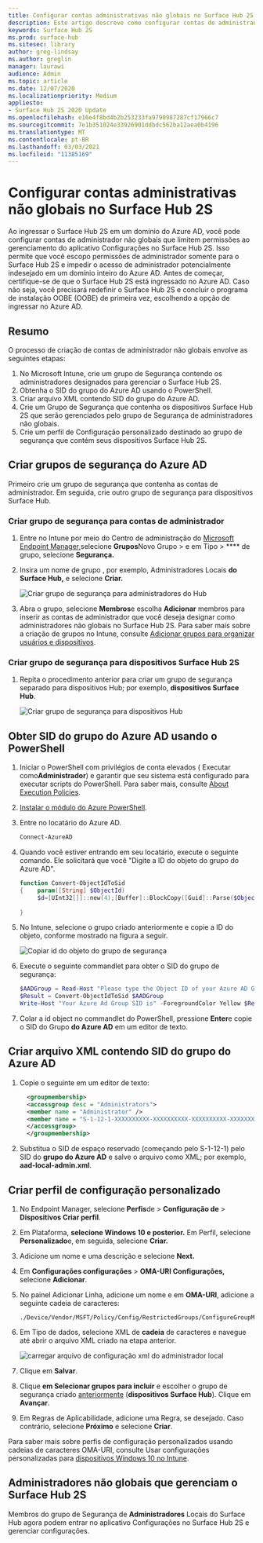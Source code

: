 ```yaml
---
title: Configurar contas administrativas não globais no Surface Hub 2S
description: Este artigo descreve como configurar contas de administrador não globais para gerenciar o Surface Hub 2S.
keywords: Surface Hub 2S
ms.prod: surface-hub
ms.sitesec: library
author: greg-lindsay
ms.author: greglin
manager: laurawi
audience: Admin
ms.topic: article
ms.date: 12/07/2020
ms.localizationpriority: Medium
appliesto:
- Surface Hub 2S 2020 Update
ms.openlocfilehash: e16e4f8bd4b2b253233fa9790987287cf17966c7
ms.sourcegitcommit: 7e1b351024e33926901ddbdc562ba12aea0b4196
ms.translationtype: MT
ms.contentlocale: pt-BR
ms.lasthandoff: 03/03/2021
ms.locfileid: "11385169"
---
```

# <a name="configure-non-global-admin-accounts-on-surface-hub-2s"></a>Configurar contas administrativas não globais no Surface Hub 2S

Ao ingressar o Surface Hub 2S em um domínio do Azure AD, você pode configurar contas de administrador não globais que limitem permissões ao gerenciamento do aplicativo Configurações no Surface Hub 2S. Isso permite que você escopo permissões de administrador somente para o Surface Hub 2S e impedir o acesso de administrador potencialmente indesejado em um domínio inteiro do Azure AD. Antes de começar, certifique-se de que o Surface Hub 2S está ingressado no Azure AD. Caso não seja, você precisará redefinir o Surface Hub 2S e concluir o programa de instalação OOBE (OOBE) de primeira vez, escolhendo a opção de ingressar no Azure AD.

## <a name="summary"></a>Resumo 

O processo de criação de contas de administrador não globais envolve as seguintes etapas: 

1. No Microsoft Intune, crie um grupo de Segurança contendo os administradores designados para gerenciar o Surface Hub 2S.
2. Obtenha o SID do grupo do Azure AD usando o PowerShell.
3. Criar arquivo XML contendo SID do grupo do Azure AD.
4. Crie um Grupo de Segurança que contenha os dispositivos Surface Hub 2S que serão gerenciados pelo grupo de Segurança de administradores não globais.
5. Crie um perfil de Configuração personalizado destinado ao grupo de segurança que contém seus dispositivos Surface Hub 2S. 


## <a name="create-azure-ad-security-groups"></a>Criar grupos de segurança do Azure AD

Primeiro crie um grupo de segurança que contenha as contas de administrador. Em seguida, crie outro grupo de segurança para dispositivos Surface Hub.  

### <a name="create-security-group-for-admin-accounts"></a>Criar grupo de segurança para contas de administrador

1. Entre no Intune por meio do Centro de administração do [Microsoft Endpoint Manager,](https://go.microsoft.com/fwlink/?linkid=2109431)selecione **Grupos**Novo Grupo > e em Tipo  >  **** de grupo, selecione **Segurança.** 
2. Insira um nome de grupo , por exemplo, Administradores Locais **do Surface Hub,** e selecione **Criar.** 

     ![Criar grupo de segurança para administradores do Hub](images/sh-create-sec-group.png)

3. Abra o grupo, selecione **Membros**e escolha **Adicionar** membros para inserir as contas de administrador que você deseja designar como administradores não globais no Surface Hub 2S. Para saber mais sobre a criação de grupos no Intune, consulte  [Adicionar grupos para organizar usuários e dispositivos](https://docs.microsoft.com/mem/intune/fundamentals/groups-add).

### <a name="create-security-group-for-surface-hub-2s-devices"></a>Criar grupo de segurança para dispositivos Surface Hub 2S

1. Repita o procedimento anterior para criar um grupo de segurança separado para dispositivos Hub; por exemplo, **dispositivos Surface Hub**. 

     ![Criar grupo de segurança para dispositivos Hub](images/sh-create-sec-group-devices.png) 

## <a name="obtain-azure-ad-group-sid-using-powershell"></a>Obter SID do grupo do Azure AD usando o PowerShell

1. Iniciar o PowerShell com privilégios de conta elevados ( Executar como**Administrador**) e garantir que seu sistema está configurado para executar scripts do PowerShell. Para saber mais, consulte [About Execution Policies](https://docs.microsoft.com/powershell/module/microsoft.powershell.core/about/about_execution_policies?). 
2. [Instalar o módulo do Azure PowerShell](https://docs.microsoft.com/powershell/azure/install-az-ps).
3. Entre no locatário do Azure AD.

    ```powershell
    Connect-AzureAD
    ```

4. Quando você estiver entrando em seu locatário, execute o seguinte comando. Ele solicitará que você "Digite a ID do objeto do grupo do Azure AD".

    ```powershell
    function Convert-ObjectIdToSid
    {    param([String] $ObjectId)   
         $d=[UInt32[]]::new(4);[Buffer]::BlockCopy([Guid]::Parse($ObjectId).ToByteArray(),0,$d,0,16);"S-1-12-1-$d".Replace(' ','-')
         
    }
    ```

5. No Intune, selecione o grupo criado anteriormente e copie a ID do objeto, conforme mostrado na figura a seguir. 

     ![Copiar id do objeto do grupo de segurança](images/sh-objectid.png)

6. Execute o seguinte commandlet para obter o SID do grupo de segurança:

    ```powershell
    $AADGroup = Read-Host "Please type the Object ID of your Azure AD Group"
    $Result = Convert-ObjectIdToSid $AADGroup
    Write-Host "Your Azure Ad Group SID is" -ForegroundColor Yellow $Result
    ```
    
7. Colar a id object no commandlet do PowerShell, pressione **Enter**e copie o SID do Grupo **do Azure AD** em um editor de texto. 

## <a name="create-xml-file-containing-azure-ad-group-sid"></a>Criar arquivo XML contendo SID do grupo do Azure AD

1. Copie o seguinte em um editor de texto: 

    ```xml
      <groupmembership>   
      <accessgroup desc = "Administrators">        
      <member name = "Administrator" />        
      <member name = "S-1-12-1-XXXXXXXXXX-XXXXXXXXXX-XXXXXXXXXX-XXXXXXXXXX" />  
      </accessgroup>
      </groupmembership>
      ```

2. Substitua o SID de espaço reservado (começando pelo S-1-12-1) pelo SID do **grupo do Azure AD** e salve o arquivo como XML; por exemplo, **aad-local-admin.xml**. 

## <a name="create-custom-configuration-profile"></a>Criar perfil de configuração personalizado

1. No Endpoint Manager, selecione **Perfis**de  >  **Configuração de**  >  **Dispositivos Criar perfil**. 
2. Em Plataforma, **selecione Windows 10 e posterior.** Em Perfil, selecione **Personalizado**e, em seguida, selecione **Criar.**
3. Adicione um nome e uma descrição e selecione **Next.**
4. Em **Configurações configurações**  >  **OMA-URI Configurações,** selecione **Adicionar**.
5. No painel Adicionar Linha, adicione um nome e em     **OMA-URI**, adicione a seguinte cadeia de caracteres: 

    ```OMA-URI
    ./Device/Vendor/MSFT/Policy/Config/RestrictedGroups/ConfigureGroupMembership
    ```
6. Em Tipo de dados, selecione XML de **cadeia** de caracteres e navegue até abrir o arquivo XML criado na etapa anterior. 

     ![carregar arquivo de configuração xml do administrador local](images/sh-local-admin-config.png)

7. Clique em **Salvar**.
8. Clique **em Selecionar grupos para incluir** e escolher o grupo de segurança criado [anteriormente](#create-security-group-for-surface-hub-2s-devices) (**dispositivos Surface Hub**). Clique em **Avançar**.
9. Em Regras de Aplicabilidade, adicione uma Regra, se desejado. Caso contrário, selecione **Próximo** e selecione **Criar**.

Para saber mais sobre perfis de configuração personalizados usando cadeias de caracteres OMA-URI, consulte Usar configurações personalizadas para [dispositivos Windows 10 no Intune](https://docs.microsoft.com/mem/intune/configuration/custom-settings-windows-10).


## <a name="non-global-admins-managing-surface-hub-2s"></a>Administradores não globais que gerenciam o Surface Hub 2S

Membros do grupo de Segurança de **Administradores** Locais do Surface Hub agora podem entrar no aplicativo Configurações no Surface Hub 2S e gerenciar configurações.
